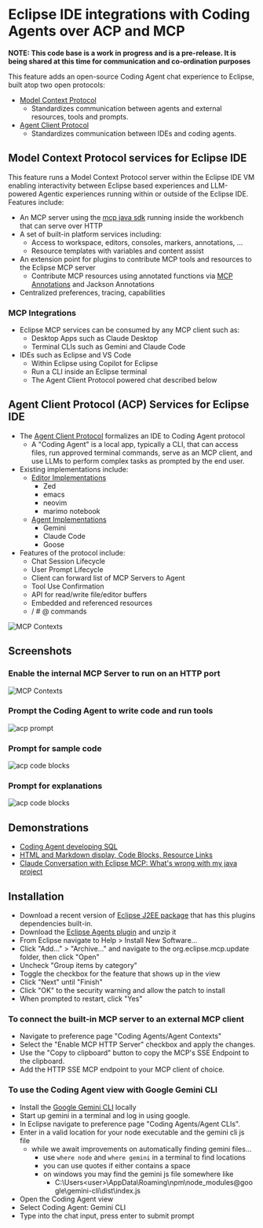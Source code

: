 
# Eclipse IDE integrations with Coding Agents over ACP and MCP

**NOTE: This code base is a work in progress and is a pre-release.  It is being shared at this time for communication and co-ordination purposes**

This feature adds an open-source Coding Agent chat experience to Eclipse, built atop two open protocols:

- [Model Context Protocol](https://modelcontextprotocol.io/docs/getting-started/intro)
  - Standardizes communication between agents and external resources, tools and prompts.
- [Agent Client Protocol](https://agentclientprotocol.com/overview/introduction)
  - Standardizes communication between IDEs and coding agents.

## Model Context Protocol services for Eclipse IDE

This feature runs a Model Context Protocol server within the Eclipse IDE VM enabling interactivity between Eclipse based experiences and LLM-powered Agentic experiences running within or outside of the Eclipse IDE.  Features include:

- An MCP server using the [mcp java sdk](https://github.com/modelcontextprotocol/java-sdk) running inside the workbench that can serve over HTTP
- A set of built-in platform services including:
  - Access to workspace, editors, consoles, markers, annotations, …
  - Resource templates with variables and content assist
- An extension point for plugins to contribute MCP tools and resources to the Eclipse MCP server
  - Contribute MCP resources using annotated functions via [MCP Annotations](https://github.com/spring-ai-community/mcp-annotations) and Jackson Annotations
- Centralized preferences, tracing, capabilities

### MCP Integrations

- Eclipse MCP services can be consumed by any MCP client such as:
  - Desktop Apps such as Claude Desktop
  - Terminal CLIs such as Gemini and Claude Code
- IDEs such as Eclipse and VS Code
  - Within Eclipse using Copilot for Eclipse
  - Run a CLI inside an Eclipse terminal
  - The Agent Client Protocol powered chat described below

## Agent Client Protocol (ACP) Services for Eclipse IDE

- The [Agent Client Protocol](https://agentclientprotocol.com/overview/introduction) formalizes an IDE to Coding Agent protocol
  - A "Coding Agent" is a local app, typically a CLI, that can access files, run approved terminal commands, serve as an MCP client, and use LLMs to perform complex tasks as prompted by the end user.
- Existing implementations include:
  - [Editor Implementations](https://github.com/zed-industries/agent-client-protocol#editors)
    - Zed
    - emacs
    - neovim
    - marimo notebook
  - [Agent Implementations](https://github.com/zed-industries/agent-client-protocol#editors)
    - Gemini
    - Claude Code
    - Goose
- Features of the protocol include:
  - Chat Session Lifecycle
  - User Prompt Lifecycle
  - Client can forward list of MCP Servers to Agent
  - Tool Use Confirmation
  - API for read/write file/editor buffers
  - Embedded and referenced resources
  - / # @ commands

![MCP Contexts](org.eclipse.mcp.docs/images/protocol.png)

## Screenshots

### Enable the internal MCP Server to run on an HTTP port

![MCP Contexts](org.eclipse.mcp.docs/images/mcpPrefs.png)

### Prompt the Coding Agent to write code and run tools

![acp prompt](org.eclipse.mcp.docs/images/acp.png)

### Prompt for sample code

![acp code blocks](org.eclipse.mcp.docs/images/acpCodeBlock.png)

### Prompt for explanations

![acp code blocks](org.eclipse.mcp.docs/images/acpExplain.png)

## Demonstrations

- [Coding Agent developing SQL](https://www.youtube.com/watch?v=z1d67Xzq3UU)
- [HTML and Markdown display, Code Blocks, Resource Links](https://www.youtube.com/watch?v=1G8pt1H27fQ)
- [Claude Conversation with Eclipse MCP: What's wrong with my java project](https://claude.ai/share/31968356-df7e-471b-8fec-3b85868a2376)

## Installation

- Download a recent version of [Eclipse J2EE package](https://www.eclipse.org/downloads/packages/release/2025-09/r/eclipse-ide-enterprise-java-and-web-developers) that has this plugins dependencies built-in.
- Download the [Eclipse Agents plugin](https://ibm.box.com/v/eclipse-agents) and unzip it
- From Eclipse navigate to Help > Install New Software...
- Click "Add..." > "Archive..." and navigate to the org.eclipse.mcp.update folder, then click "Open"
- Uncheck "Group items by category"
- Toggle the checkbox for the feature that shows up in the view
- Click "Next" until "Finish"
- Click "OK" to the security warning and allow the patch to install
- When prompted to restart, click "Yes"

### To connect the built-in MCP server to an external MCP client

- Navigate to preference page "Coding Agents/Agent Contexts"
- Select the "Enable MCP HTTP Server" checkbox and apply the changes.
- Use the "Copy to clipboard" button to copy the MCP's SSE Endpoint to the clipboard.
- Add the HTTP SSE MCP endpoint to your MCP client of choice.

### To use the Coding Agent view with Google Gemini CLI

- Install the [Google Gemini CLI](https://github.com/google-gemini/gemini-cli) locally
- Start up gemini in a terminal and log in using google.
- In Eclipse navigate to preference page "Coding Agents/Agent CLIs".
- Enter in a valid location for your node executable and the gemini cli js file
  - while we await improvements on automatically finding gemini files...
    - use `where node` and `where gemini` in a terminal to find locations
    - you can use quotes if either contains a space
    - on windows you may find the gemini js file somewhere like  
      - C:\Users\<user>\AppData\Roaming\npm\node_modules\@google\gemini-cli\dist\index.js
- Open the Coding Agent view
- Select Coding Agent: Gemini CLI
- Type into the chat input, press enter to submit prompt